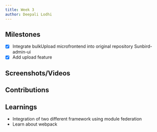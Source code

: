 ```yaml
---
title: Week 3
author: Deepali Lodhi
---
```


## Milestones
- [x] Integrate bulkUpload microfrontend into original repository Sunbird-admin-ui
- [x] Add upload feature

## Screenshots/Videos 

## Contributions

## Learnings
- Integration of two different framework using module federation
- Learn about webpack 
